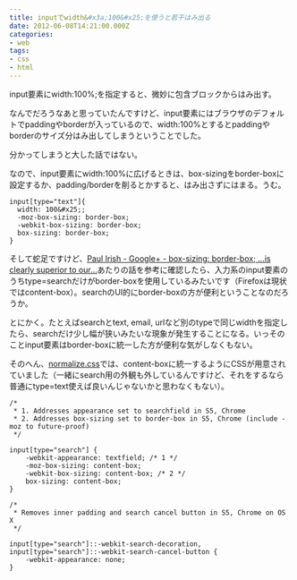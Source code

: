 ```yaml
---
title: inputでwidth&#x3a;100&#x25;を使うと若干はみ出る
date: 2012-06-08T14:21:00.000Z
categories:
- web
tags:
- css
- html
---
```

input要素にwidth:100&#x25;;を指定すると、微妙に包含ブロックからはみ出す。

なんでだろうなあと思っていたんですけど、input要素にはブラウザのデフォルトでpaddingやborderが入っているので、width:100&#x25;とするとpaddingやborderのサイズ分はみ出してしまうということでした。

<!-- more -->

分かってしまうと大した話ではない。

なので、input要素にwidth:100&#x25;に広げるときは、box-sizingをborder-boxに設定するか、padding/borderを削るとかすると、はみ出さずにはまる。うむ。

```
input[type="text"]{
  width: 100&#x25;;
  -moz-box-sizing: border-box;
  -webkit-box-sizing: border-box;
  box-sizing: border-box;
}

```

そして蛇足ですけど、[Paul Irish - Google+ - box-sizing: border-box; ...is clearly superior to our...](http://paulirish.com/wp-content/uploads/2011/gplus-boxsizing.html)あたりの話を参考に確認したら、入力系のinput要素のうちtype=searchだけがborder-boxを使用しているみたいです（Firefoxは現状ではcontent-box）。searchのUI的にborder-boxの方が便利ということなのだろうか。

とにかく。たとえばsearchとtext, email, urlなど別のtypeで同じwidthを指定したら、searchだけ少し幅が狭いみたいな現象が発生することになる。いっそのことinput要素はborder-boxに統一した方が便利な気がしなくもない。

そのへん、[normalize.css](http://necolas.github.com/normalize.css/)では、content-boxに統一するようにCSSが用意されていました（一緒にsearch用の外観も外しているんですけど、それをするなら普通にtype=text使えば良いんじゃないかと思わなくもない）。

```
/*
 * 1. Addresses appearance set to searchfield in S5, Chrome
 * 2. Addresses box-sizing set to border-box in S5, Chrome (include -moz to future-proof)
 */

input[type="search"] {
    -webkit-appearance: textfield; /* 1 */
    -moz-box-sizing: content-box;
    -webkit-box-sizing: content-box; /* 2 */
    box-sizing: content-box;
}

/*
 * Removes inner padding and search cancel button in S5, Chrome on OS X
 */

input[type="search"]::-webkit-search-decoration,
input[type="search"]::-webkit-search-cancel-button {
    -webkit-appearance: none;
}

```
